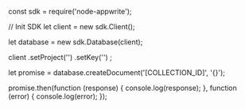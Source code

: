 const sdk = require('node-appwrite');

// Init SDK
let client = new sdk.Client();

let database = new sdk.Database(client);

client
    .setProject('')
    .setKey('')
;

let promise = database.createDocument('[COLLECTION_ID]', '{}');

promise.then(function (response) {
    console.log(response);
}, function (error) {
    console.log(error);
});